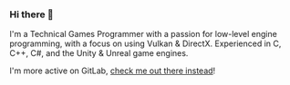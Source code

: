 ### Hi there 👋

I'm a Technical Games Programmer with a passion for low-level engine programming, with a focus on using Vulkan & DirectX. Experienced in C, C++, C#, and the Unity & Unreal game engines. 

I'm more active on GitLab, [check me out there instead](https://gitlab.com/users/WSWhitehouse/projects)!
